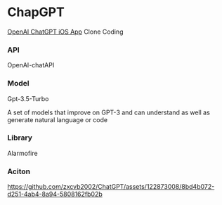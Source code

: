 # ChapGPT

[OpenAI ChatGPT iOS App](https://apps.apple.com/us/app/chatgpt/id6448311069) Clone Coding

### API

OpenAI-chatAPI

### Model

Gpt-3.5-Turbo

A set of models that improve on GPT-3 and can understand as well as generate natural language or code

### Library

Alarmofire

### Aciton

https://github.com/zxcvb2002/ChatGPT/assets/122873008/8bd4b072-d251-4ab4-8a94-5808162fb02b

